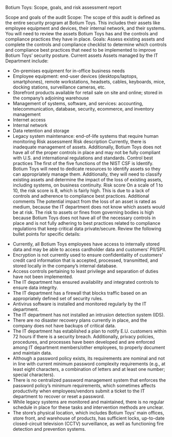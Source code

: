 <p>Botium Toys: Scope, goals, and risk assessment report</p>
<p>Scope and goals of the audit
Scope: The scope of this audit is defined as the entire security program at Botium Toys. This includes their assets like employee equipment and devices, their internal network, and their systems. You will need to review the assets Botium Toys has and the controls and compliance practices they have in place.
Goals: Assess existing assets and complete the controls and compliance checklist to determine which controls and compliance best practices that need to be implemented to  improve Botium Toys’ security posture.
Current assets
Assets managed by the IT Department include: </p>
<ul>
<li>On-premises equipment for in-office business needs  </li>
<li>Employee equipment: end-user devices (desktops/laptops, smartphones), remote workstations, headsets, cables, keyboards, mice, docking stations, surveillance cameras, etc.</li>
<li>Storefront products available for retail sale on site and online; stored in the company’s adjoining warehouse</li>
<li>Management of systems, software, and services: accounting, telecommunication, database, security, ecommerce, and inventory management</li>
<li>Internet access</li>
<li>Internal network</li>
<li>Data retention and storage</li>
<li>Legacy system maintenance: end-of-life systems that require human monitoring 
Risk assessment
Risk description
Currently, there is inadequate management of assets. Additionally, Botium Toys does not have all of the proper controls in place and may not be fully compliant with U.S. and international regulations and standards. 
Control best practices
The first of the five functions of the NIST CSF is Identify. Botium Toys will need to dedicate resources to identify assets so they can appropriately manage them. Additionally, they will need to classify existing assets and determine the impact of the loss of existing assets, including systems, on business continuity.
Risk score
On a scale of 1 to 10, the risk score is 8, which is fairly high. This is due to a lack of controls and adherence to compliance best practices.
Additional comments
The potential impact from the loss of an asset is rated as medium, because the IT department does not know which assets would be at risk. The risk to assets or fines from governing bodies is high because Botium Toys does not have all of the necessary controls in place and is not fully adhering to best practices related to compliance regulations that keep critical data private/secure. Review the following bullet points for specific details:</li>
</ul>
<ul>
<li>Currently, all Botium Toys employees have access to internally stored data and may be able to access cardholder data and customers’ PII/SPII.</li>
<li>Encryption is not currently used to ensure confidentiality of customers’ credit card information that is accepted, processed, transmitted, and stored locally in the company’s internal database. </li>
<li>Access controls pertaining to least privilege and separation of duties have not been implemented.</li>
<li>The IT department has ensured availability and integrated controls to ensure data integrity.</li>
<li>The IT department has a firewall that blocks traffic based on an appropriately defined set of security rules.</li>
<li>Antivirus software is installed and monitored regularly by the IT department. </li>
<li>The IT department has not installed an intrusion detection system (IDS).</li>
<li>There are no disaster recovery plans currently in place, and the company does not have backups of critical data. </li>
<li>The IT department has established a plan to notify E.U. customers within 72 hours if there is a security breach. Additionally, privacy policies, procedures, and processes have been developed and are enforced among IT department members/other employees, to properly document and maintain data.</li>
<li>Although a password policy exists, its requirements are nominal and not in line with current minimum password complexity requirements (e.g., at least eight characters, a combination of letters and at least one number; special characters). </li>
<li>There is no centralized password management system that enforces the password policy’s minimum requirements, which sometimes affects productivity when employees/vendors submit a ticket to the IT department to recover or reset a password.</li>
<li>While legacy systems are monitored and maintained, there is no regular schedule in place for these tasks and intervention methods are unclear.</li>
<li>The store’s physical location, which includes Botium Toys’ main offices, store front, and warehouse of products, has sufficient locks, up-to-date closed-circuit television (CCTV) surveillance, as well as functioning fire detection and prevention systems.</li>
</ul>
